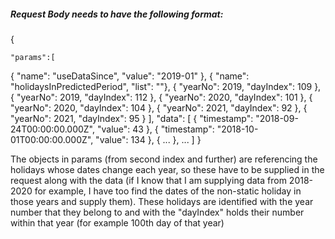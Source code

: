 <h5>Request Body needs to have the following format:</h5>

{

	"params":[
  { "name": "useDataSince", "value": "2019-01" },
  { "name": "holidaysInPredictedPeriod", "list": ""},
  { "yearNo": 2019, "dayIndex": 109 },
  { "yearNo": 2019, "dayIndex": 112 },
  { "yearNo": 2020, "dayIndex": 101 },
  { "yearNo": 2020, "dayIndex": 104 },
  { "yearNo": 2021, "dayIndex": 92 },
  { "yearNo": 2021, "dayIndex": 95 }
],
	"data": [
  {
    "timestamp": "2018-09-24T00:00:00.000Z",
    "value": 43
  },
  {
    "timestamp": "2018-10-01T00:00:00.000Z",
    "value": 134
  },
  {
  ...
  },
  ...
]
}

The objects in params (from second index and further) are referencing the holidays whose dates change each year, so these have to be supplied in the request along with the data (if I know that I am supplying data from 2018-2020 for example, I have too find the dates of the non-static holiday in those years and supply them). These holidays are identified with the year number that they belong to and with the "dayIndex" holds their number within that year (for example 100th day of that year)
